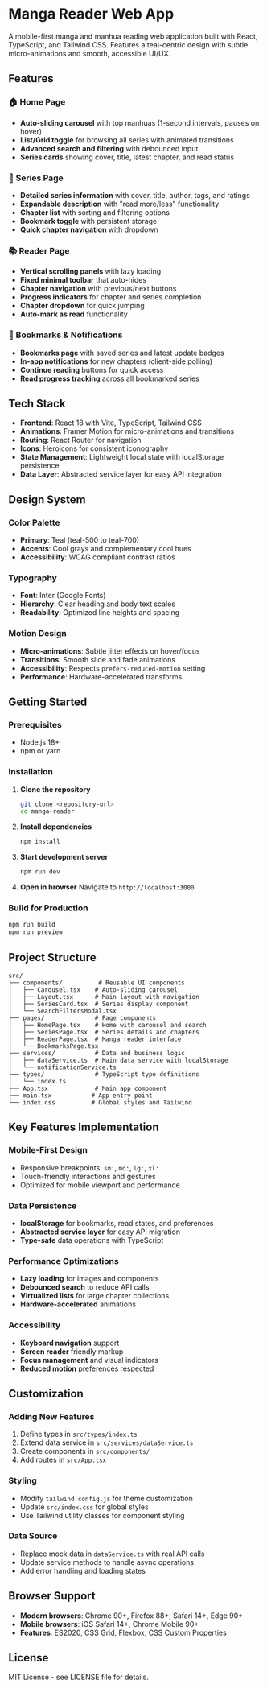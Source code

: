 # Manga Reader Web App

A mobile-first manga and manhua reading web application built with React, TypeScript, and Tailwind CSS. Features a teal-centric design with subtle micro-animations and smooth, accessible UI/UX.

## Features

### 🏠 Home Page
- **Auto-sliding carousel** with top manhuas (1-second intervals, pauses on hover)
- **List/Grid toggle** for browsing all series with animated transitions
- **Advanced search and filtering** with debounced input
- **Series cards** showing cover, title, latest chapter, and read status

### 📖 Series Page
- **Detailed series information** with cover, title, author, tags, and ratings
- **Expandable description** with "read more/less" functionality
- **Chapter list** with sorting and filtering options
- **Bookmark toggle** with persistent storage
- **Quick chapter navigation** with dropdown

### 📚 Reader Page
- **Vertical scrolling panels** with lazy loading
- **Fixed minimal toolbar** that auto-hides
- **Chapter navigation** with previous/next buttons
- **Progress indicators** for chapter and series completion
- **Chapter dropdown** for quick jumping
- **Auto-mark as read** functionality

### 🔖 Bookmarks & Notifications
- **Bookmarks page** with saved series and latest update badges
- **In-app notifications** for new chapters (client-side polling)
- **Continue reading** buttons for quick access
- **Read progress tracking** across all bookmarked series

## Tech Stack

- **Frontend**: React 18 with Vite, TypeScript, Tailwind CSS
- **Animations**: Framer Motion for micro-animations and transitions
- **Routing**: React Router for navigation
- **Icons**: Heroicons for consistent iconography
- **State Management**: Lightweight local state with localStorage persistence
- **Data Layer**: Abstracted service layer for easy API integration

## Design System

### Color Palette
- **Primary**: Teal (teal-500 to teal-700)
- **Accents**: Cool grays and complementary cool hues
- **Accessibility**: WCAG compliant contrast ratios

### Typography
- **Font**: Inter (Google Fonts)
- **Hierarchy**: Clear heading and body text scales
- **Readability**: Optimized line heights and spacing

### Motion Design
- **Micro-animations**: Subtle jitter effects on hover/focus
- **Transitions**: Smooth slide and fade animations
- **Accessibility**: Respects `prefers-reduced-motion` setting
- **Performance**: Hardware-accelerated transforms

## Getting Started

### Prerequisites
- Node.js 18+ 
- npm or yarn

### Installation

1. **Clone the repository**
   ```bash
   git clone <repository-url>
   cd manga-reader
   ```

2. **Install dependencies**
   ```bash
   npm install
   ```

3. **Start development server**
   ```bash
   npm run dev
   ```

4. **Open in browser**
   Navigate to `http://localhost:3000`

### Build for Production

```bash
npm run build
npm run preview
```

## Project Structure

```
src/
├── components/          # Reusable UI components
│   ├── Carousel.tsx    # Auto-sliding carousel
│   ├── Layout.tsx      # Main layout with navigation
│   ├── SeriesCard.tsx  # Series display component
│   └── SearchFiltersModal.tsx
├── pages/              # Page components
│   ├── HomePage.tsx    # Home with carousel and search
│   ├── SeriesPage.tsx  # Series details and chapters
│   ├── ReaderPage.tsx  # Manga reader interface
│   └── BookmarksPage.tsx
├── services/           # Data and business logic
│   ├── dataService.ts  # Main data service with localStorage
│   └── notificationService.ts
├── types/              # TypeScript type definitions
│   └── index.ts
├── App.tsx             # Main app component
├── main.tsx           # App entry point
└── index.css          # Global styles and Tailwind
```

## Key Features Implementation

### Mobile-First Design
- Responsive breakpoints: `sm:`, `md:`, `lg:`, `xl:`
- Touch-friendly interactions and gestures
- Optimized for mobile viewport and performance

### Data Persistence
- **localStorage** for bookmarks, read states, and preferences
- **Abstracted service layer** for easy API migration
- **Type-safe** data operations with TypeScript

### Performance Optimizations
- **Lazy loading** for images and components
- **Debounced search** to reduce API calls
- **Virtualized lists** for large chapter collections
- **Hardware-accelerated** animations

### Accessibility
- **Keyboard navigation** support
- **Screen reader** friendly markup
- **Focus management** and visual indicators
- **Reduced motion** preferences respected

## Customization

### Adding New Features
1. Define types in `src/types/index.ts`
2. Extend data service in `src/services/dataService.ts`
3. Create components in `src/components/`
4. Add routes in `src/App.tsx`

### Styling
- Modify `tailwind.config.js` for theme customization
- Update `src/index.css` for global styles
- Use Tailwind utility classes for component styling

### Data Source
- Replace mock data in `dataService.ts` with real API calls
- Update service methods to handle async operations
- Add error handling and loading states

## Browser Support

- **Modern browsers**: Chrome 90+, Firefox 88+, Safari 14+, Edge 90+
- **Mobile browsers**: iOS Safari 14+, Chrome Mobile 90+
- **Features**: ES2020, CSS Grid, Flexbox, CSS Custom Properties

## License

MIT License - see LICENSE file for details.
